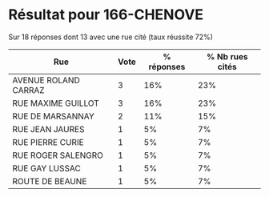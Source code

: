 # Résultat pour 166-CHENOVE

Sur 18 réponses dont 13 avec une rue cité (taux réussite 72%)

| Rue | Vote | % réponses | % Nb rues cités|
|-----|------|------------|----------------|
| AVENUE ROLAND CARRAZ | 3 | 16% | 23%|
| RUE MAXIME GUILLOT | 3 | 16% | 23%|
| RUE DE MARSANNAY | 2 | 11% | 15%|
| RUE JEAN JAURES | 1 | 5% | 7%|
| RUE PIERRE CURIE | 1 | 5% | 7%|
| RUE ROGER SALENGRO | 1 | 5% | 7%|
| RUE GAY LUSSAC | 1 | 5% | 7%|
| ROUTE DE BEAUNE | 1 | 5% | 7%|
